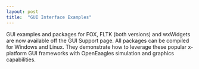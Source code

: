 ```yaml
---
layout: post
title:  "GUI Interface Examples"
---
```

GUI examples and packages for FOX, FLTK (both versions) and wxWidgets are now available off the GUI Support page. All packages can be compiled for Windows and Linux. They demonstrate how to leverage these popular x-platform GUI frameworks with OpenEaagles simulation and graphics capabilities.
